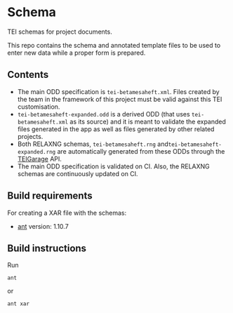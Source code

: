 # Schema

TEI schemas for project documents.

This repo contains the schema and annotated template files to be used to enter new data while a proper form is prepared.

## Contents

- The main ODD specification is `tei-betamesaheft.xml`. Files created by the team in the framework of this project must be valid against this TEI customisation.
- `tei-betamesaheft-expanded.odd` is a derived ODD (that uses `tei-betamesaheft.xml` as its source) and it is meant to validate the expanded files generated in the app as well as files generated by other related projects.
- Both RELAXNG schemas, `tei-betamesaheft.rng` and`tei-betamesaheft-expanded.rng` are automatically generated from these ODDs through the [TEIGarage](https://github.com/TEIC/TEIGarage) API.
- The main ODD specification is validated on CI. Also, the RELAXNG schemas are continuously updated on CI.

## Build requirements

For creating a XAR file with the schemas:

- [ant](http://ant.apache.org/) version: 1.10.7 

## Build instructions

Run

```shell
ant
```

or

```shell
ant xar
```
<!-- 
## Generating Schema files locally

While the workflow is automated to run on CI, should you wish to process the ODDs locally you need ...

## Working with the Schema files

Oxygen will recognize the `<?xml-model?>` instruction on the top of the ODD files. ...

A `.xar` package can be installed in exist to make the RNG schema files available via `import` statements... -->